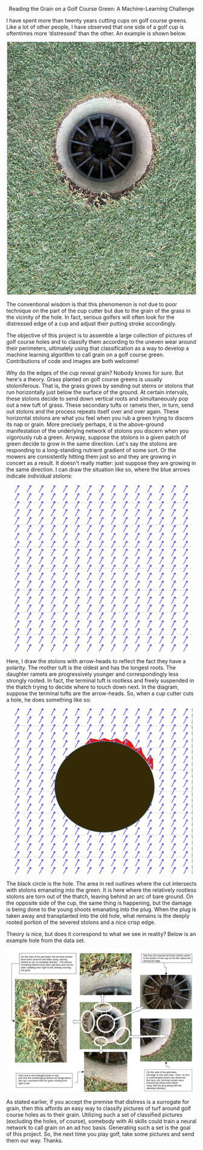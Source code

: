 <p align='center'>Reading the Grain on a Golf Course Green:  A Machine-Learning Challenge</p>

I have spent more than twenty years cutting cups on golf course greens.  Like a lot of other people, I have observed that one side of a golf cup is oftentimes more ‘distressed’ than the other.  An example is shown below.

<p align='center'>
    <img src='example.png'>
</p>

The conventional wisdom is that this phenomenon is not due to poor technique on the part of the cup cutter but due to the grain of the grass in the vicinity of the hole.  In fact, serious golfers will often look for the distressed edge of a cup and adjust their putting stroke accordingly. 

The objective of this project is to assemble a large collection of pictures of golf course holes and to classify them according to the uneven wear around their perimeters, ultimately using that classification as a way to develop a machine learning algorithm to call grain on a golf course green.  Contributions of code and images are both welcome! 

Why do the edges of the cup reveal grain?  Nobody knows for sure.  But here's a theory.  Grass planted on golf course greens is usually stoloniferous.  That is, the grass grows by sending out stems or stolons that run horizontally just below the surface of the ground.  At certain intervals, these stolons decide to send down vertical roots and simultaneously pop out a new tuft of grass.  These secondary tufts or ramets then, in turn, send out stolons and the process repeats itself over and over again.  These horizontal stolons are what you feel when you rub a green trying to discern its nap or grain.  More precisely perhaps, it is the above-ground manifestation of the underlying network of stolons you discern when you vigorously rub a green.  Anyway, suppose the stolons in a given patch of green decide to grow in the same direction.  Let's say the stolons are responding to a long-standing nutrient gradient of some sort.  Or the mowers are consistently hitting them just so and they are growing in concert as a result.  It doesn't really matter: just suppose they are growing in the same direction. I can draw the situation like so, where the blue arrows indicate individual stolons:

<p align='center'>
  <img src='vectorField.png'>
</p>

Here, I draw the stolons with arrow-heads to reflect the fact they have a polarity. The mother tuft is the oldest and has the longest roots.  The daughter ramets are progressively younger and correspondingly less strongly rooted.  In fact, the terminal tuft is rootless and freely suspended in the thatch trying to decide where to touch down next.  In the diagram, suppose the terminal tufts are the arrow-heads.  So, when a cup cutter cuts a hole, he does something like so:

<p align='center'>
    <img src='holeInDistress.png'>
</p>

The black circle is the hole. The area in red outlines where the cut intersects with stolons emanating into the green.  It is here where the relatively rootless stolons are torn out of the thatch, leaving behind an arc of bare ground.  On the opposite side of the cup, the same thing is happening, but the damage is being done to the young shoots emanating into the plug.  When the plug is taken away and transplanted into the old hole, what remains is the deeply rooted portion of the severed stolons and a nice crisp edge.

Theory is nice, but does it correspond to what we see in reality?  Below is an example hole from the data set.

<p align='center'>
  <img src='diagram.jpg'>
</p>

As stated earlier, if you accept the premise that distress is a surrogate for grain, then this affords an easy way to classify pictures of turf around golf course holes as to their grain.  Utilizing such a set of classified pictures (excluding the holes, of course), somebody with AI skills could train a neural network to call grain on an ad hoc basis.  Generating such a set is the goal of this project.  So, the next time you play golf, take some pictures and send them our way.  Thanks.
